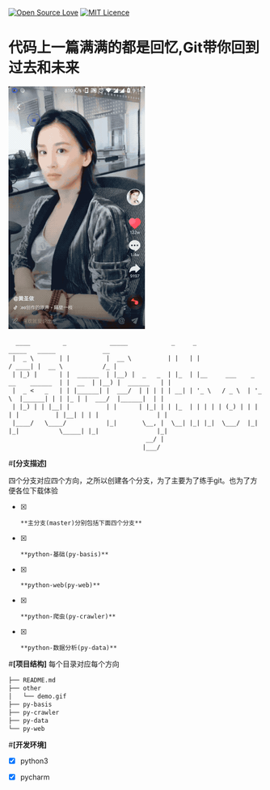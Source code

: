 
[![Open Source Love](https://badges.frapsoft.com/os/v1/open-source.svg?v=103)](https://github.com/ellerbrock/open-source-badge/) [![MIT Licence](https://badges.frapsoft.com/os/mit/mit.svg?v=103)](https://opensource.org/licenses/mit-license.php)      
# 代码上一篇满满的都是回忆,Git带你回到过去和未来

![demo](other/demo.gif)

```
  ____         _            _____            _     _                                 _____   _____             __ 
 |  _ \       | |          |  __ \          | |   | |                               / ____| |  __ \           /_ |
 | |_) |      | |  ______  | |__) |  _   _  | |_  | |__     ___    _ __    ______  | |  __  | |__) |  ______   | |
 |  _ <   _   | | |______| |  ___/  | | | | | __| | '_ \   / _ \  | '_ \  |______| | | |_ | |  ___/  |______|  | |
 | |_) | | |__| |          | |      | |_| | | |_  | | | | | (_) | | | | |          | |__| | | |                | |
 |____/   \____/           |_|       \__, |  \__| |_| |_|  \___/  |_| |_|           \_____| |_|                |_|
                                      __/ |                                                                       
                                     |___/                                                                        
```





#**[分支描述]**

四个分支对应四个方向，之所以创建各个分支，为了主要为了练手git。也为了方便各位下载体验


* [x]     **主分支(master)分别包括下面四个分支**
* [x]     **python-基础(py-basis)**
* [x]     **python-web(py-web)**
* [x]     **python-爬虫(py-crawler)**
* [x]     **python-数据分析(py-data)**



#**[项目结构]**
每个目录对应每个方向


```
├── README.md
├── other
│   └── demo.gif
├── py-basis
├── py-crawler
├── py-data
└── py-web
```

#**[开发环境]**
* [x] python3
* [x] pycharm


